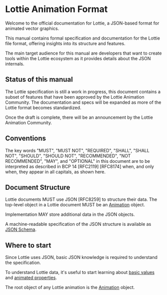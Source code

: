# Lottie Animation Format

Welcome to the official documentation for Lottie,
a JSON-based format for animated vector graphics.

This manual contains formal specification and documentation for the
Lottie file format, offering insights into its structure and features.

The main target audience for this manual are developers that want to
create tools within the Lottie ecosystem as it provides details about
the JSON internals.


## Status of this manual

The Lottie specification is still a work in progress, this document
contains a subset of features that have been approved by the
Lottie Animation Community. The documentation and specs will be expanded
as more of the Lottie format becomes standardized.

Once the draft is complete, there will be an announcement by the
Lottie Animation Community.


## Conventions

The key words "MUST", "MUST NOT", "REQUIRED", "SHALL", "SHALL NOT",
"SHOULD", "SHOULD NOT", "RECOMMENDED", "NOT RECOMMENDED", "MAY",
and "OPTIONAL" in this document are to be interpreted as described in
BCP 14 [RFC2119] [RFC8174] when, and only when,
they appear in all capitals, as shown here.


## Document Structure

Lottie documents MUST use JSON [RFC8259] to structure their data.
The top-level object in a Lottie document MUST be an
[Animation](./specs/composition.md#animation) object.

Implementation MAY store additional data in the JSON objects.

A machine-readable specification of the JSON structure is available
as [JSON Schema](./specs/schema.md).


## Where to start

Since Lottie uses JSON, basic JSON knowledge is required to understand the specification.

To understand Lottie data, it's useful to start learning about
[basic values](./specs/values.md) and [animated properties](./specs/properties.md).

The root object of any Lottie animation is the [Animation](./specs/composition.md#animation) object.

<lottie src="static/logo.json" loop="false" buttons="false" background="none" />

